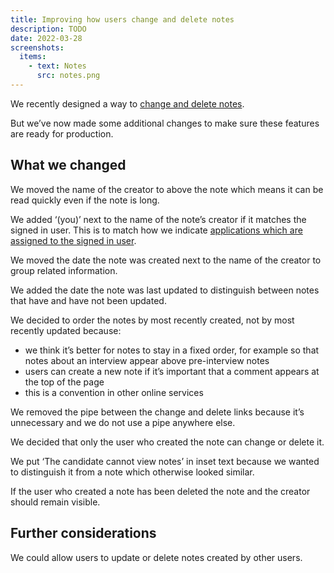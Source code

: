 ```yaml
---
title: Improving how users change and delete notes
description: TODO
date: 2022-03-28
screenshots:
  items:
    - text: Notes
      src: notes.png
---
```


We recently designed a way to [change and delete notes](/manage-teacher-training-applications/letting-users-change-and-delete-notes/).

But we’ve now made some additional changes to make sure these features are ready for production.

## What we changed

We moved the name of the creator to above the note which means it can be read quickly even if the note is long.

We added ‘(you)’ next to the name of the note’s creator if it matches the signed in user. This is to match how we indicate [applications which are assigned to the signed in user](https://bat-design-history.netlify.app/manage-teacher-training-applications/assigning-applications-to-users/).

We moved the date the note was created next to the name of the creator to group related information.

We added the date the note was last updated to distinguish between notes that have and have not been updated.

We decided to order the notes by most recently created, not by most recently updated because:

- we think it’s better for notes to stay in a fixed order, for example so that notes about an interview appear above pre-interview notes
- users can create a new note if it’s important that a comment appears at the top of the page
- this is a convention in other online services

We removed the pipe between the change and delete links because it’s unnecessary and we do not use a pipe anywhere else.

We decided that only the user who created the note can change or delete it.

We put ‘The candidate cannot view notes’ in inset text because we wanted to distinguish it from a note which otherwise looked similar.

If the user who created a note has been deleted the note and the creator should remain visible.

## Further considerations

We could allow users to update or delete notes created by other users.
